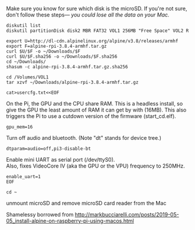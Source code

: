 Make sure you know for sure which disk is the microSD. If you're not sure, don't follow these steps— *you could lose all the data on your Mac.*
```
diskutil list
diskutil partitionDisk disk2 MBR FAT32 VOL1 256MB "Free Space" VOL2 R

export U=http://dl-cdn.alpinelinux.org/alpine/v3.8/releases/armhf
export F=alpine-rpi-3.8.4-armhf.tar.gz
curl $U/$F -o ~/Downloads/$F
curl $U/$F.sha256 -o ~/Downloads/$F.sha256
cd ~/Downloads/
shasum -c alpine-rpi-3.8.4-armhf.tar.gz.sha256

cd /Volumes/VOL1
tar xzvf ~/Downloads/alpine-rpi-3.8.4-armhf.tar.gz

cat>usercfg.txt<<EOF
```
On the Pi, the GPU and the CPU share RAM.  This is a headless install, so 
give the GPU the least amount of RAM it can get by with (16MB).
This also triggers the Pi to use a cutdown version of the firmware (start_cd.elf).
```
gpu_mem=16
```

Turn off audio and bluetooth.  (Note "dt" stands for device tree.)
```
dtparam=audio=off,pi3-disable-bt
```

Enable mini UART as serial port (/dev/ttyS0).  
Also, fixes VideoCore IV (aka the GPU or the VPU) frequency to 250MHz.
```
enable_uart=1
EOF

cd ~
```
unmount microSD and remove microSD card reader from the Mac

Shamelessy borrowed from http://markbucciarelli.com/posts/2019-05-05_install-alpine-on-raspberry-pi-using-macos.html

